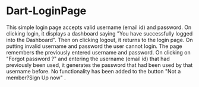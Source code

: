 # Dart-LoginPage

This simple login page accepts valid username (email id) and password. On clicking login, it displays a dashboard saying "You have successfully logged into the Dashboard". 
Then on clicking logout, it returns to the login page.
On putting invalid username and password the user cannot login.
The page remembers the previously entered username and password.
On clicking on "Forgot password ?" and entering the username (email id) that had previously been used, it generates the password that had been used by that username before.
No functionality has been added to the button "Not a member?Sign Up now" .
